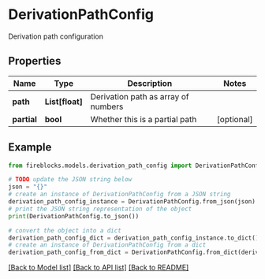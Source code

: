 # DerivationPathConfig

Derivation path configuration

## Properties

Name | Type | Description | Notes
------------ | ------------- | ------------- | -------------
**path** | **List[float]** | Derivation path as array of numbers | 
**partial** | **bool** | Whether this is a partial path | [optional] 

## Example

```python
from fireblocks.models.derivation_path_config import DerivationPathConfig

# TODO update the JSON string below
json = "{}"
# create an instance of DerivationPathConfig from a JSON string
derivation_path_config_instance = DerivationPathConfig.from_json(json)
# print the JSON string representation of the object
print(DerivationPathConfig.to_json())

# convert the object into a dict
derivation_path_config_dict = derivation_path_config_instance.to_dict()
# create an instance of DerivationPathConfig from a dict
derivation_path_config_from_dict = DerivationPathConfig.from_dict(derivation_path_config_dict)
```
[[Back to Model list]](../README.md#documentation-for-models) [[Back to API list]](../README.md#documentation-for-api-endpoints) [[Back to README]](../README.md)


